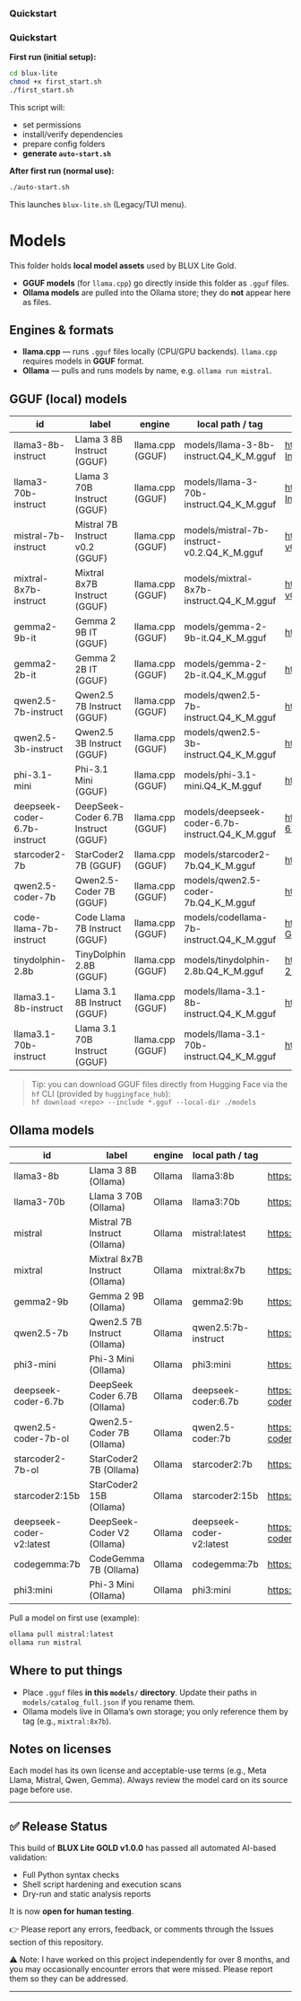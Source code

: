 ### Quickstart

### Quickstart

**First run (initial setup):**
```bash
cd blux-lite
chmod +x first_start.sh
./first_start.sh
```
This script will:
- set permissions
- install/verify dependencies
- prepare config folders
- **generate `auto-start.sh`**

**After first run (normal use):**
```bash
./auto-start.sh
```
This launches `blux-lite.sh` (Legacy/TUI menu).

# Models

This folder holds **local model assets** used by BLUX Lite Gold.

- **GGUF models** (for `llama.cpp`) go directly inside this folder as `.gguf` files.
- **Ollama models** are pulled into the Ollama store; they do **not** appear here as files.

## Engines & formats

- **llama.cpp** — runs `.gguf` files locally (CPU/GPU backends). `llama.cpp` requires models in **GGUF** format. 
- **Ollama** — pulls and runs models by name, e.g. `ollama run mistral`. 

## GGUF (local) models

| id | label | engine | local path / tag | source |
| --- | --- | --- | --- | --- |
| llama3-8b-instruct | Llama 3 8B Instruct (GGUF) | llama.cpp (GGUF) | models/llama-3-8b-instruct.Q4_K_M.gguf | https://huggingface.co/meta-llama/Meta-Llama-3-8B-Instruct-GGUF |
| llama3-70b-instruct | Llama 3 70B Instruct (GGUF) | llama.cpp (GGUF) | models/llama-3-70b-instruct.Q4_K_M.gguf | https://huggingface.co/meta-llama/Meta-Llama-3-70B-Instruct-GGUF |
| mistral-7b-instruct | Mistral 7B Instruct v0.2 (GGUF) | llama.cpp (GGUF) | models/mistral-7b-instruct-v0.2.Q4_K_M.gguf | https://huggingface.co/TheBloke/Mistral-7B-Instruct-v0.2-GGUF |
| mixtral-8x7b-instruct | Mixtral 8x7B Instruct (GGUF) | llama.cpp (GGUF) | models/mixtral-8x7b-instruct.Q4_K_M.gguf | https://huggingface.co/mistralai/Mixtral-8x7B-Instruct-v0.1 |
| gemma2-9b-it | Gemma 2 9B IT (GGUF) | llama.cpp (GGUF) | models/gemma-2-9b-it.Q4_K_M.gguf | https://huggingface.co/google/gemma-2-9b-it-GGUF |
| gemma2-2b-it | Gemma 2 2B IT (GGUF) | llama.cpp (GGUF) | models/gemma-2-2b-it.Q4_K_M.gguf | https://huggingface.co/google/gemma-2-2b-it-GGUF |
| qwen2.5-7b-instruct | Qwen2.5 7B Instruct (GGUF) | llama.cpp (GGUF) | models/qwen2.5-7b-instruct.Q4_K_M.gguf | https://huggingface.co/Qwen/Qwen2.5-7B |
| qwen2.5-3b-instruct | Qwen2.5 3B Instruct (GGUF) | llama.cpp (GGUF) | models/qwen2.5-3b-instruct.Q4_K_M.gguf | https://huggingface.co/Qwen/Qwen2.5-3B-Instruct-GGUF |
| phi-3.1-mini | Phi-3.1 Mini (GGUF) | llama.cpp (GGUF) | models/phi-3.1-mini.Q4_K_M.gguf | https://huggingface.co/microsoft/Phi-3.1-mini-GGUF |
| deepseek-coder-6.7b-instruct | DeepSeek-Coder 6.7B Instruct (GGUF) | llama.cpp (GGUF) | models/deepseek-coder-6.7b-instruct.Q4_K_M.gguf | https://huggingface.co/deepseek-ai/deepseek-coder-6.7b-instruct-GGUF |
| starcoder2-7b | StarCoder2 7B (GGUF) | llama.cpp (GGUF) | models/starcoder2-7b.Q4_K_M.gguf | https://huggingface.co/bigcode/starcoder2-7b-GGUF |
| qwen2.5-coder-7b | Qwen2.5-Coder 7B (GGUF) | llama.cpp (GGUF) | models/qwen2.5-coder-7b.Q4_K_M.gguf | https://huggingface.co/Qwen/Qwen2.5-Coder-7B-GGUF |
| code-llama-7b-instruct | Code Llama 7B Instruct (GGUF) | llama.cpp (GGUF) | models/codellama-7b-instruct.Q4_K_M.gguf | https://huggingface.co/codellama/CodeLlama-7b-Instruct-GGUF |
| tinydolphin-2.8b | TinyDolphin 2.8B (GGUF) | llama.cpp (GGUF) | models/tinydolphin-2.8b.Q4_K_M.gguf | https://huggingface.co/cognitivecomputations/TinyDolphin-2.8-GGUF |
| llama3.1-8b-instruct | Llama 3.1 8B Instruct (GGUF) | llama.cpp (GGUF) | models/llama-3.1-8b-instruct.Q4_K_M.gguf | https://huggingface.co/meta-llama/Llama-3.1-8B |
| llama3.1-70b-instruct | Llama 3.1 70B Instruct (GGUF) | llama.cpp (GGUF) | models/llama-3.1-70b-instruct.Q4_K_M.gguf | https://huggingface.co/meta-llama/Llama-3.1-70B |

> Tip: you can download GGUF files directly from Hugging Face via the `hf` CLI (provided by `huggingface_hub`):  
> `hf download <repo> --include *.gguf --local-dir ./models` 

## Ollama models

| id | label | engine | local path / tag | source |
| --- | --- | --- | --- | --- |
| llama3-8b | Llama 3 8B (Ollama) | Ollama | llama3:8b | https://ollama.com/library/llama3 |
| llama3-70b | Llama 3 70B (Ollama) | Ollama | llama3:70b | https://ollama.com/library/llama3 |
| mistral | Mistral 7B Instruct (Ollama) | Ollama | mistral:latest | https://ollama.com/library/mistral |
| mixtral | Mixtral 8x7B Instruct (Ollama) | Ollama | mixtral:8x7b | https://ollama.com/library/mixtral |
| gemma2-9b | Gemma 2 9B (Ollama) | Ollama | gemma2:9b | https://ollama.com/library/gemma2 |
| qwen2.5-7b | Qwen2.5 7B Instruct (Ollama) | Ollama | qwen2.5:7b-instruct | https://ollama.com/library/qwen2.5 |
| phi3-mini | Phi-3 Mini (Ollama) | Ollama | phi3:mini | https://ollama.com/library/phi3 |
| deepseek-coder-6.7b | DeepSeek Coder 6.7B (Ollama) | Ollama | deepseek-coder:6.7b | https://ollama.com/library/deepseek-coder |
| qwen2.5-coder-7b-ol | Qwen2.5-Coder 7B (Ollama) | Ollama | qwen2.5-coder:7b | https://ollama.com/library/qwen2.5-coder |
| starcoder2-7b-ol | StarCoder2 7B (Ollama) | Ollama | starcoder2:7b | https://ollama.com/library/starcoder2 |
| starcoder2:15b | StarCoder2 15B (Ollama) | Ollama | starcoder2:15b | https://ollama.com/library/starcoder2 |
| deepseek-coder-v2:latest | DeepSeek-Coder V2 (Ollama) | Ollama | deepseek-coder-v2:latest | https://ollama.com/library/deepseek-coder-v2 |
| codegemma:7b | CodeGemma 7B (Ollama) | Ollama | codegemma:7b | https://ollama.com/library/codegemma |
| phi3:mini | Phi-3 Mini (Ollama) | Ollama | phi3:mini | https://ollama.com/library/phi3 |

Pull a model on first use (example):
```bash
ollama pull mistral:latest
ollama run mistral
```

## Where to put things

- Place `.gguf` files **in this `models/` directory**. Update their paths in `models/catalog_full.json` if you rename them.
- Ollama models live in Ollama’s own storage; you only reference them by tag (e.g., `mixtral:8x7b`). 

## Notes on licenses

Each model has its own license and acceptable-use terms (e.g., Meta Llama, Mistral, Qwen, Gemma). Always review the model card on its source page before use.



---

## ✅ Release Status

This build of **BLUX Lite GOLD v1.0.0** has passed all automated AI-based validation:
- Full Python syntax checks
- Shell script hardening and execution scans
- Dry-run and static analysis reports

It is now **open for human testing**.

👉 Please report any errors, feedback, or comments through the Issues section of this repository.

⚠️ Note: I have worked on this project independently for over 8 months, and you may occasionally encounter errors that were missed. Please report them so they can be addressed.

---
